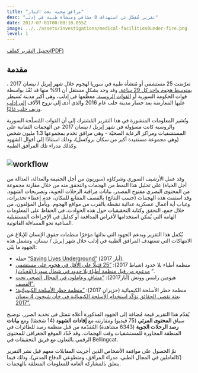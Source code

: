 ```yaml
---
title: "مرافق صحية تحت النار"
desc: "تقرير مُفصّل عن استهداف 8 مشافي ومنشأة طبية في إدلب"
date: 2017-07-01T00:00:18.055Z
image: ../../assets/investigations/medical-facilities0under-fire.png
level: 1
---
```


[تحميل التقرير كملف](https://media.syrianarchive.org/owncloud/index.php/s/RqjgNDXozhRSSf4)[(PDF)](https://media.syrianarchive.org/owncloud/index.php/s/RqjgNDXozhRSSf4)

## مقدمة

تعرّضت 25 مستشفى أو مُنشأة طبية في سوريا لهجوم خلال شهر إبريل / نيسان 2017 ، [بمتوسط هجوم واحد كل 29 ساعة.](https://www.theguardian.com/global-development/2017/may/11/doctors-syria-crowdfunding-maintain-underground-field-hospitals) وقد وجد بشكلٍ مستقل أن 91% منها قد نُفّذ بواسطة قوات الحكومة السورية أو [القوات الروسية.](http://foreignpolicy.com/2017/05/31/syria-hospitals-assad-civil-war-russia-usaid/) معظمها في إدلب، وهي أكبر مدينة تُسيطر عليها المعارضة بعد حصار مدينة حلب عام 2016 والذي أدى إلى نزوح الآلاف [إلى إدلب وريف حلب غالبًا](http://www.aljazeera.com/indepth/features/2017/01/displaced-syrians-stuck-limbo-idlib-taiba-camp-170129054623992.html).

وتُشير المعلومات المنشورة في هذا التقرير المُشترك إلى أن القوات المُسلّحة السورية والروسية كانت مسؤولة في شهر إبريل / نيسان 2017 عن الهجمات الثمانية على المستشفيات ومراكز الرعاية الصحيّة - وهي مرافق تخدم بمجموعها 1.3 مليون شخص (وهي مجموعة مستفيدة أكبر من سكان بروكسل)، وذلك استنادًا إلى أقوال الشهود وكذلك مدراء تلك المرافق الطبية.

## ![workflow](../../assets/arabic-web.width-800.png)

وقد عمل الأرشيف السوري وشركاؤه (سوريون من أجل الحقيقة والعدالة، العدالة من أجل الحياة) على تحليل هذا النمط من الهجمات والتحقق منه من خلال مقارنة مجموعة من المحتوى البصري مفتوح المصدر، بيانات مراقبة الرحلات الجوية، وتصريحات الشهود. وقد استمت هذه الهجمات (حسب النتائج) بالقصف المتتابع للمكان، عدم إعطاء تحذيرات، وغياب أية أعمال عسكرية عدائية نشطة بالقرب من مواقع الهجوم. ويأمل المؤلفون، من خلال جمع، التحقق وكتابة التحقيقيات حول هذه الحوادث، في الحفاظ على المعلومات الهامة التي يُمكن استخدامها لأغراض المدافعة أو كدليل في الإجراءات المستقبلية الساعية نحو المساءلة القانونية.

يُكمل هذا التقرير ويدعم الجهود التي بذلتها مؤخرًا منظمات حقوق الإنسان للإبلاغ عن الانتهاكات التي تستهدف المرافق الطبية في إدلب خلال شهر إبريل / نيسان، وتشمل هذه الجهود ما يلي:

*   حملة [“Saving Lives Underground”](https://d1p8u7ytnu6qui.cloudfront.net/Saving%20Lives%20Underground%20report.pdf) (أيار 2017).
*   منظمة أطباء بلا حدود (شباط 2017): [“25 قتيلًا على الأقل في هجوم على مستشفى مدعوم من قبل منظمة أطباء بلا حدود في شمال سوريا (مُحدّث)](http://www.doctorswithoutborders.org/article/least-25-killed-attack-msf-supported-hospital-northern-syria-updated) “.
*   هيومين رايتس ووتش (أيار2017): [“مشافٍ وعاملون في المجال الصحي تحت القصف”.](https://www.hrw.org/news/2017/05/24/hospitals-health-workers-under-attack)
*   منظمة حظر الأسلحة الكيميائية (حزيران 2017): [“منظمة حظر الأسلحة الكيميائية؛ بعثة تقصي الحقائق تؤكّد استخدام الأسلحة الكيميائية في خان شيخون 4 نيسان 2017”.](https://www.opcw.org/news/article/opcw-fact-finding-mission-confirms-use-of-chemical-weapons-in-khan-shaykhun-on-4-april-2017/)

يُقدّم هذا التقرير قيمة مُضافة إلى الجهود المذكورة أعلاه تتمثل في تحديد الضرر، توضيح سياق **المحتوى المرئي** (75 فيديو) ومقارنته مع **إفادات الشهود** (14 شخصًا) ومع **بيانات رصد الرحلات الجوية** (6343 مشاهدة) المُقدّمة من قبل منظمة رصد للطائرات في المنطقة المجاورة للمستشفيات وقت الهجمات. وقد حُدّد الموقع الجغرافي للمحتوى الرقمي بالتعاون مع فريق التحقيقات في Bellingcat.

تمّ الحصول على موافقة الأشخاص الذين أجريت المقابلات معهم قبل نشر التقرير (كالعاملين في المجال الطبي، مدراء المرافق، ومتطوعي الدفاع المدني)، وذلك فيما يتعلق بالمشاركة العامة للمعلومات المتعلقة بالهجمات.
